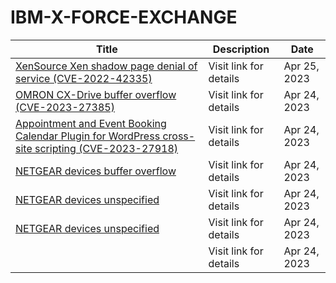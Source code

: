 

# IBM-X-FORCE-EXCHANGE

 |Title|Description|Date|
 |---|---|---|
 |[XenSource Xen shadow page denial of service (CVE-2022-42335)](https://exchange.xforce.ibmcloud.com/activity/list?filter=Vulnerabilities)|Visit link for details|Apr 25, 2023|
 |[OMRON CX-Drive buffer overflow (CVE-2023-27385)](https://exchange.xforce.ibmcloud.com/activity/list?filter=Vulnerabilities)|Visit link for details|Apr 24, 2023|
 |[Appointment and Event Booking Calendar Plugin for WordPress cross-site scripting (CVE-2023-27918)](https://exchange.xforce.ibmcloud.com/activity/list?filter=Vulnerabilities)|Visit link for details|Apr 24, 2023|
 |[NETGEAR devices buffer overflow](https://exchange.xforce.ibmcloud.com/activity/list?filter=Vulnerabilities)|Visit link for details|Apr 24, 2023|
 |[NETGEAR devices unspecified](https://exchange.xforce.ibmcloud.com/activity/list?filter=Vulnerabilities)|Visit link for details|Apr 24, 2023|
 |[NETGEAR devices unspecified](https://exchange.xforce.ibmcloud.com/activity/list?filter=Vulnerabilities)|Visit link for details|Apr 24, 2023|
 |[](https://exchange.xforce.ibmcloud.com/activity/list?filter=Vulnerabilities)|Visit link for details|Apr 24, 2023|
 